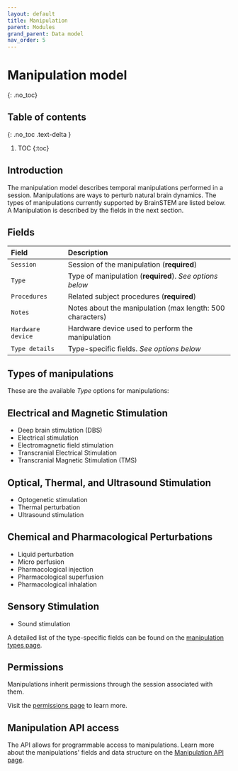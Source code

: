 ```yaml
---
layout: default
title: Manipulation
parent: Modules
grand_parent: Data model
nav_order: 5
---
```


# Manipulation model
{: .no_toc}

## Table of contents
{: .no_toc .text-delta }

1. TOC
{:toc}

## Introduction

The manipulation model describes temporal manipulations performed in a session. Manipulations are ways to perturb natural brain dynamics. The types of manipulations currently supported by BrainSTEM are listed below. A Manipulation is described by the fields in the next section.

## Fields

| Field | Description |
|:------|:------------|
| `Session` | Session of the manipulation (**required**) |
| `Type` | Type of manipulation (**required**). *See options below* |
| `Procedures` | Related subject procedures (**required**) |
| `Notes` | Notes about the manipulation (max length: 500 characters) |
| `Hardware device` | Hardware device used to perform the manipulation |
| `Type details` | Type-specific fields. *See options below* |

## Types of manipulations

These are the available *Type* options for manipulations:

## Electrical and Magnetic Stimulation
- Deep brain stimulation (DBS)
- Electrical stimulation
- Electromagnetic field stimulation
- Transcranial Electrical Stimulation
- Transcranial Magnetic Stimulation (TMS)

## Optical, Thermal, and Ultrasound Stimulation
- Optogenetic stimulation
- Thermal perturbation
- Ultrasound stimulation

## Chemical and Pharmacological Perturbations
- Liquid perturbation
- Micro perfusion
- Pharmacological injection
- Pharmacological superfusion
- Pharmacological inhalation

## Sensory Stimulation
- Sound stimulation

A detailed list of the type-specific fields can be found on the [manipulation types page]({{"datamodel/schemas/manipulation/"|absolute_url}}).

## Permissions

Manipulations inherit permissions through the session associated with them.

Visit the [permissions page]({{"datamodel/permission/"|absolute_url}}) to learn more. 

## Manipulation API access

The API allows for programmable access to manipulations. Learn more about the manipulations' fields and data structure on the [Manipulation API page]({{"api/modules/manipulation/"|absolute_url}}).
